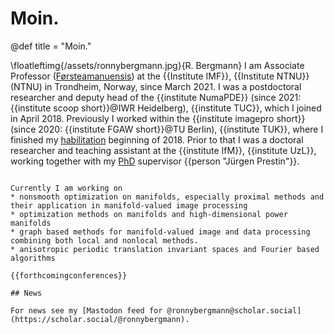 # Moin.

@def title = "Moin."

\floatleftimg{/assets/ronnybergmann.jpg}{R. Bergmann}
I am Associate Professor ([Førsteamanuensis](https://en.wikipedia.org/wiki/Academic_ranks_in_Norway#Associate_professor)) at the {{Institute IMF}}, {{Institute NTNU}} (NTNU) in Trondheim, Norway, since March 2021.
I was a postdoctoral researcher and deputy head of the
{{institute NumaPDE}} (since 2021: {{institute scoop short}}@IWR Heidelberg), {{institute TUC}}, which I joined in April 2018. Previously I worked within the {{institute imagepro short}} (since 2020: {{institute FGAW short}}@TU Berlin),
{{institute TUK}}, where I finished my [habilitation](/publications/index.html#Bergmann-2018) beginning of 2018.
Prior to that I was a doctoral researcher and teaching assistant
at the {{institute IfM}}, {{institute UzL}},
working together with my [PhD](/publications/index.html#Bergmann-2013-1) supervisor {{person "Jürgen Prestin"}}.

~~~<div style="clear:both;"> </div>~~~

Currently I am working on
* nonsmooth optimization on manifolds, especially proximal methods and their application in manifold-valued image processing
* optimization methods on manifolds and high-dimensional power manifolds
* graph based methods for manifold-valued image and data processing combining both local and nonlocal methods.
* anisotropic periodic translation invariant spaces and Fourier based algorithms

{{forthcomingconferences}}

## News

For news see my [Mastodon feed for @ronnybergmann@scholar.social](https://scholar.social/@ronnybergmann).